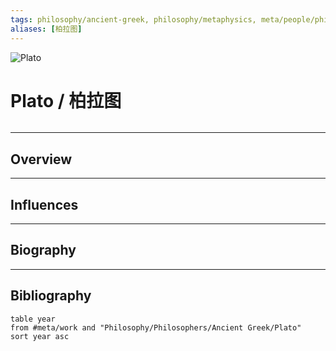 ```yaml
---
tags: philosophy/ancient-greek, philosophy/metaphysics, meta/people/philosopher
aliases: [柏拉图]
---
```


![Plato](https://www.cityu.edu/wp-content/uploads/2017/03/Plato-and-Athena.jpg)

# Plato / 柏拉图

```toc
```

---

## Overview

---

## Influences

---

## Biography

---

## Bibliography

```dataview
table year
from #meta/work and "Philosophy/Philosophers/Ancient Greek/Plato"
sort year asc
```
